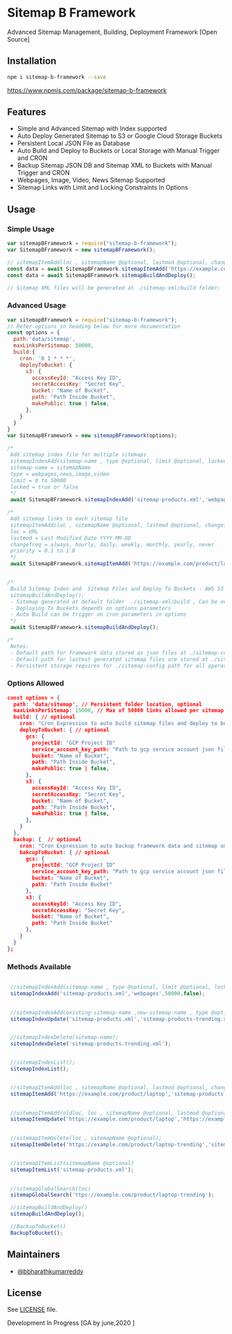 # Sitemap B Framework
Advanced Sitemap Management, Building, Deployment Framework [Open Source]

## Installation
```sh
npm i sitemap-b-framework --save
```
https://www.npmjs.com/package/sitemap-b-framework

## Features
- Simple and Advanced Sitemap with Index supported
- Auto Deploy Generated Sitemap to S3 or Google Cloud Storage Buckets
- Persistent Local JSON File as Database
- Auto Build and Deploy to Buckets or Local Storage with Manual Trigger and CRON
- Backup Sitemap JSON DB and Sitemap XML to Buckets with Manual Trigger and CRON
- Webpages, Image, Video, News Sitemap Supported
- Sitemap Links with Limit and Locking Constraints In Options

## Usage
### Simple Usage
```js
var sitemapBFramework = require("sitemap-b-framework");
var SitemapBFramework = new sitemapBFramework();

// sitemapItemAdd(loc , sitemapName @optional, lastmod @optional, changefreq @optional, priority @optional);
const data = await SitemapBFramework.sitemapItemAdd('https://example.com');
const data = await SitemapBFramework.sitemapBuildAndDeploy();

// Sitemap XML files will be generated at ./sitemap-xml/build folder;
```
### Advanced Usage
```js
var sitemapBFramework = require("sitemap-b-framework");
// Refer options in heading below for more documentation
const options = {
  path:'data/sitemap',
  maxLinksPerSitemap: 50000,
  build:{ 
    cron: '0 1 * * *',
    deployToBucket: {
      s3: {
        accessKeyId: "Access Key ID",
        secretAccessKey: "Secret Key",
        bucket: "Name of Bucket",
        path: "Path Inside Bucket",
        makePublic: true | false,
      },
    }
  }
}
var SitemapBFramework = new sitemapBFramework(options);

/*
 Add sitemap index file for multiple sitemaps
 sitemapIndexAdd(sitemap-name , type @optional, limit @optional, locked @optional);
 sitemap-name = sitemapName
 type = webpages,news,image,video
 limit = 0 to 50000
 locked = true or false
 */
 await SitemapBFramework.sitemapIndexAdd('sitemap-products.xml','webpages',50000,false);

/*
 Add sitemap links to each sitemap file
 sitemapItemAdd(loc , sitemapName @optional, lastmod @optional, changefreq @optional, priority @optional);
 loc = URL
 lastmod = Last Modified Date YYYY-MM-DD
 changefreq = always, hourly, daily, weekly, monthly, yearly, never
 priority = 0.1 to 1.0 
 */
 await SitemapBFramework.sitemapItemAdd('https://example.com/product/laptop','sitemap-products.xml','2020-05-10','monthly',0.5);


/*
 Build Sitemap Index and  Sitemap Files and Deploy To Buckets - AWS S3 or GCP GCS
 sitemapBuildAndDeploy();
 - Sitemap generated at default folder  ./sitemap-xml/build , Can be overridden in option parameters
 - Deploying To Buckets depends on options parameters
 - Auto Build can be trigger on cron parameters in options
 */
 await SitemapBFramework.sitemapBuildAndDeploy();

/*
 Notes:
 - Default path for framework data stored as json files at ./sitemap-config
 - Default path for lastest generated sitemap files are stored at ./sitemap-xml/build
 - Persistent storage requires for ./sitemap-config path for all operations
```
### Options Allowed
```json
const options = {
  path: 'data/sitemap', // Persistent folder location, optional
  maxLinksPerSitemap: 15000, // Max of 50000 links allowed per sitemap file, optional
  build: { // optional
    cron: "Cron Expression to auto build sitemap files and deploy to bucket if defined",  // optional
    deployToBucket: { // optional
      gcs: {
        projectId: "GCP Project ID"
        service_account_key_path: "Path to gcp service account json file"
        bucket: "Name of Bucket",
        path: "Path Inside Bucket",
        makePublic: true | false,
      },
      s3: {
        accessKeyId: "Access Key ID",
        secretAccessKey: "Secret Key",
        bucket: "Name of Bucket",
        path: "Path Inside Bucket",
        makePublic: true | false,
      },
    }
  },
  backup: {  // optional
    cron: "Cron Expression to auto backup framework data and sitemap xml files to bucket if defined",  // optional
    bakcupToBucket: { // optional
      gcs: {
        projectId: "GCP Project ID"
        service_account_key_path: "Path to gcp service account json file"
        bucket: "Name of Bucket",
        path: "Path Inside Bucket"
      },
      s3: {
        accessKeyId: "Access Key ID",
        secretAccessKey: "Secret Key",
        bucket: "Name of Bucket",
        path: "Path Inside Bucket"
      },
    }
  }
};
```
### Methods Available
```js

 //sitemapIndexAdd(sitemap-name , type @optional, limit @optional, locked @optional);
 sitemapIndexAdd('sitemap-products.xml','webpages',50000,false);

 
 //sitemapIndexAdd(existing-sitemap-name ,new-sitemap-name , type @optional, limit @optional, locked @optional);
 sitemapIndexUpdate('sitemap-products.xml','sitemap-products-trending.xml','webpages',50000,false);


 //sitemapIndexDelete(sitemap-name);
 sitemapIndexDelete('sitemap-products-trending.xml');


 //sitemapIndexList();
 sitemapIndexList();


 //sitemapItemAdd(loc , sitemapName @optional, lastmod @optional, changefreq @optional, priority @optional);
 sitemapItemAdd('https://example.com/product/laptop','sitemap-products.xml','2020-05-10','monthly',0.5);

 
 //sitemapItemAdd(oldloc, loc , sitemapName @optional, lastmod @optional, changefreq @optional, priority @optional);
 sitemapItemUpdate('https://example.com/product/laptop','https://example.com/product/laptop-trending','sitemap-products.xml','2020-05-10','daily',0.9);

 
 //sitemapItemDelete(loc , sitemapName @optional);
 sitemapItemDelete('https://example.com/product/laptop-trending','sitemap-products.xml');


 //sitemapItemList(sitemapName @optional)
 sitemapItemList('sitemap-products.xml');
 

 //sitemapGlobalSearch(loc)
 sitemapGlobalSearch('ttps://example.com/product/laptop-trending');

 //sitemapBuildAndDeploy()
 sitemapBuildAndDeploy();

 //BackupToBucket()
 BackupToBucket();

```

## Maintainers
- [@bbharathkumarreddy](https://github.com/bbharathkumarreddy/)

## License

See [LICENSE](https://github.com/bbharathkumarreddy/Sitemap-B-Framework/blob/master/LICENSE) file.

Development In Progress [GA by june,2020 ]

